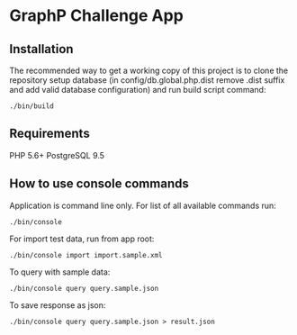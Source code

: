 GraphP Challenge App
=======================

Installation
------------
The recommended way to get a working copy of this project is to clone the repository
setup database (in config/db.global.php.dist remove .dist suffix and add valid
database configuration) and run build script command:

    ./bin/build

Requirements
------------
PHP 5.6+
PostgreSQL 9.5

How to use console commands
---------------------------
Application is command line only. For list of all available commands run:

    ./bin/console

For import test data, run from app root:

    ./bin/console import import.sample.xml

To query with sample data:

    ./bin/console query query.sample.json

To save response as json:

    ./bin/console query query.sample.json > result.json